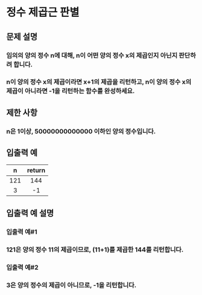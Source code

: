 # 정수 제곱근 판별
## 문제 설명
### 임의의 양의 정수 n에 대해, n이 어떤 양의 정수 x의 제곱인지 아닌지 판단하려 합니다.
### n이 양의 정수 x의 제곱이라면 x+1의 제곱을 리턴하고, n이 양의 정수 x의 제곱이 아니라면 -1을 리턴하는 함수를 완성하세요.

## 제한 사항
### n은 1이상, 50000000000000 이하인 양의 정수입니다.
## 입출력 예
|n|return|
|:----:|:----:|
|121|144|
|3|-1|

## 입출력 예 설명
### 입출력 예#1
### 121은 양의 정수 11의 제곱이므로, (11+1)를 제곱한 144를 리턴합니다.

### 입출력 예#2
### 3은 양의 정수의 제곱이 아니므로, -1을 리턴합니다.